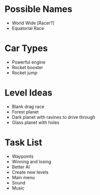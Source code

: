 Possible Names
==============
* World Wide [Racer?]
* Equatorial Race

Car Types
=========
* Powerful engine
* Rocket booster
* Rocket jump

Level Ideas
===========
* Blank drag race
* Forest planet
* Dark planet with ravines to drive through
* Glass planet with holes


Task List
=========
* Waypoints
* Winning and losing
* Better AI
* Create new levels
* Main menu
* Sound
* Music